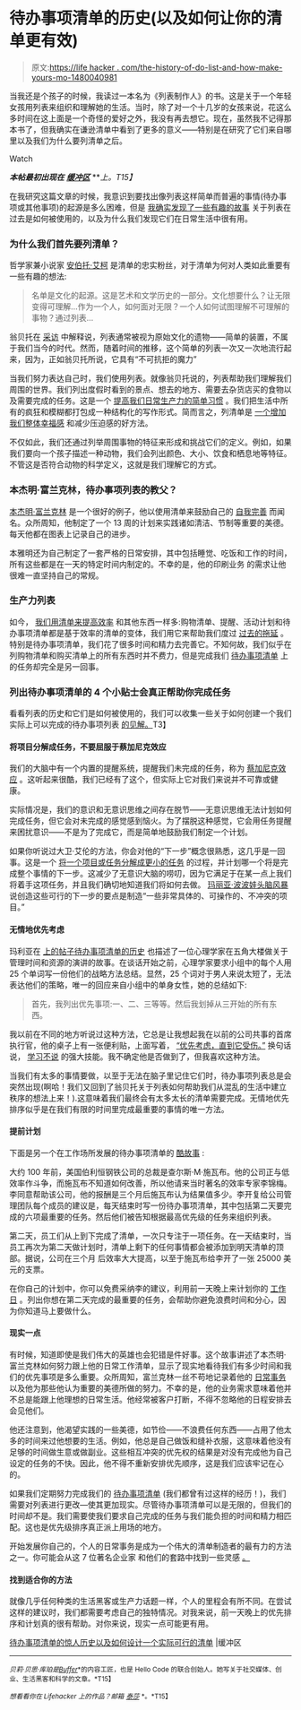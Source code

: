 # 待办事项清单的历史(以及如何让你的清单更有效)

> 原文:[https://life hacker . com/the-history-of-do-list-and-how-make-yours-mo-1480040981](https://lifehacker.com/the-history-of-the-to-do-list-and-how-to-make-yours-mo-1480040981)

当我还是个孩子的时候，我读过一本名为《列表制作人》的书。这是关于一个年轻女孩用列表来组织和理解她的生活。当时，除了对一个十几岁的女孩来说，花这么多时间在这上面是一个奇怪的爱好之外，我没有再去想它。现在，虽然我不记得那本书了，但我确实在谦逊清单中看到了更多的意义——特别是在研究了它们来自哪里以及我们为什么要列清单之后。

Watch

***本帖最初出现在*** [***缓冲区***](http://blog.bufferapp.com/the-origin-of-the-to-do-list-and-how-to-design-one-that-works) ***上。*T15】**

在我研究这篇文章的时候，我意识到要找出像列表这样简单而普遍的事情(待办事项或其他事项)的起源是多么困难，但是 [我确实发现了一些有趣的故事](http://blog.bufferapp.com/science-of-storytelling-why-telling-a-story-is-the-most-powerful-way-to-activate-our-brains) 关于列表在过去是如何被使用的，以及为什么我们发现它们在日常生活中很有用。

### 为什么我们首先要列清单？

哲学家兼小说家 [安伯托·艾柯](http://www.spiegel.de/international/zeitgeist/spiegel-interview-with-umberto-eco-we-like-lists-because-we-don-t-want-to-die-a-659577.html) 是清单的忠实粉丝，对于清单为何对人类如此重要有一些有趣的想法:

> 名单是文化的起源。这是艺术和文学历史的一部分。文化想要什么？让无限变得可理解…作为一个人，如何面对无限？一个人如何试图理解不可理解的事物？通过列表…

翁贝托在 [采访](http://www.spiegel.de/international/zeitgeist/spiegel-interview-with-umberto-eco-we-like-lists-because-we-don-t-want-to-die-a-659577.html) 中解释说，列表通常被视为原始文化的遗物——简单的装置，不属于我们当今的时代。然而，随着时间的推移，这个简单的列表一次又一次地流行起来，因为，正如翁贝托所说，它具有“不可抗拒的魔力”

当我们努力表达自己时，我们使用列表。就像翁贝托说的，列表帮助我们理解我们周围的世界。我们列出度假时看到的景点、想去的地方、需要去杂货店买的食物以及需要完成的任务。这是一个 [提高我们日常生产力的简单习惯](http://blog.bufferapp.com/simple-productivity-tips-science) 。我们把生活中所有的疯狂和模糊都打包成一种结构化的写作形式。简而言之，列清单是 [一个增加我们整体幸福感](http://blog.bufferapp.com/10-scientifically-proven-ways-to-make-yourself-happier) 和减少压迫感的好方法。

不仅如此，我们还通过列举周围事物的特征来形成和挑战它们的定义。例如，如果我们要向一个孩子描述一种动物，我们会列出颜色、大小、饮食和栖息地等特征。不管这是否符合动物的科学定义，这就是我们理解它的方式。

### 本杰明·富兰克林，待办事项列表的教父？

[本杰明·富兰克林](https://lifehacker.com/benjamin-franklins-best-productivity-tricks-637033563) 是一个很好的例子，他以使用清单来鼓励自己的 [自我完善](http://www.inc.com/jeff-haden/inside-buffer-company-complete-transparency.html) 而闻名。众所周知，他制定了一个 13 周的计划来实践诸如清洁、节制等重要的美德。每天他都在图表上记录自己的进步。

本雅明还为自己制定了一套严格的日常安排，其中包括睡觉、吃饭和工作的时间，所有这些都是在一天的特定时间内制定的。不幸的是，他的印刷业务 的需求让他很难一直坚持自己的常规。

### 生产力列表

如今， [我们用清单来提高效率](http://blog.bufferapp.com/simple-productivity-tips-science) 和其他东西一样多:购物清单、提醒、活动计划和待办事项清单都是基于效率的清单的变体，我们用它来帮助我们度过 [过去的拖延](http://blog.bufferapp.com/how-to-stop-procrastinating-by-using-the-2-minute-rule) 。特别是待办事项清单，我们花了很多时间和精力去完善它。不知何故，我们似乎在列购物清单和购买清单上的所有东西时并不费力，但是完成我们 [待办事项清单](https://lifehacker.com/back-to-basics-how-to-simplify-your-to-do-list-and-mak-5954123) 上的任务却完全是另一回事。

### 列出待办事项清单的 4 个小贴士会真正帮助你完成任务

看看列表的历史和它们是如何被使用的，我们可以收集一些关于如何创建一个我们实际上可以完成的待办事项列表 [的见解。](http://blog.bufferapp.com/the-daily-routines-of-famous-entrepreneurs-and-how-to-design-your-own-master-routine)T3】

#### 将项目分解成任务，不要屈服于蔡加尼克效应

我们的大脑中有一个内置的提醒系统，提醒我们未完成的任务，称为 [蔡加尼克效应](http://www.brainpickings.org/index.php/2012/02/09/willpower-to-do-list/) 。这听起来很酷，我们已经有了这个，但实际上它对我们来说并不可靠或健康。

实际情况是，我们的意识和无意识思维之间存在脱节——无意识思维无法计划如何完成任务，但它会对未完成的感觉感到恼火。为了摆脱这种感觉，它会用任务提醒来困扰意识——不是为了完成它，而是简单地鼓励我们制定一个计划。

如果你听说过大卫·艾伦的方法，你会对他的“下一步”概念很熟悉，这几乎是一回事。这是一个 [将一个项目或任务分解成更小的任务](http://blog.bufferapp.com/the-science-of-stress-how-its-breaking-down-your-body) 的过程，并计划哪一个将是完成整个事情的下一步。这减少了无意识大脑的唠叨，因为它满足于在某一点上我们将着手这项任务，并且我们确切地知道我们将如何去做。 [玛丽亚·波波娃](http://lifehacker.com/im-maria-popova-and-this-is-how-i-work-5942623)[头脑风暴](http://www.brainpickings.org/) 说创造这些可行的下一步的要点是制造“一些非常具体的、可操作的、不冲突的项目。”

#### 无情地优先考虑

玛利亚在 [上的帖子待办事项清单的历史](http://www.brainpickings.org/index.php/2012/02/09/willpower-to-do-list/) 也描述了一位心理学家在五角大楼做关于管理时间和资源的演讲的故事。在谈话开始之前，心理学家要求小组中的每个人用 25 个单词写一份他们的战略方法总结。显然，25 个词对于男人来说太短了，无法表达他们的策略，唯一的回应来自小组中的单身女性，她的总结如下:

> 首先，我列出优先事项:一、二、三等等。然后我划掉从三开始的所有东西。

我以前在不同的地方听说过这种方法，它总是让我想起我在以前的公司共事的首席执行官，他的桌子上有一张便利贴，上面写着， [“优先考虑，直到它受伤。”](http://blog.bufferapp.com/the-science-of-stress-how-its-breaking-down-your-body) 换句话说， [学习不说](http://blog.bufferapp.com/the-science-of-stress-how-its-breaking-down-your-body) 的强大技能。我不确定他是否做到了，但我喜欢这种方法。

当我们有太多的事情要做，以至于无法在脑子里记住它们时，待办事项列表总是会突然出现(啊哈！我们又回到了翁贝托关于列表如何帮助我们从混乱的生活中建立秩序的想法上来！).这意味着我们最终会有太多太长的清单需要完成。无情地优先排序似乎是在我们有限的时间里完成最重要的事情的唯一方法。

#### 提前计划

下面是另一个在工作场所发展的待办事项清单的 [酷故事](http://vettyofficer.blogspot.com.au/2010/10/history-of-to-do-lists.html) :

大约 100 年前，美国伯利恒钢铁公司的总裁是查尔斯·M·施瓦布。他的公司正与低效率作斗争，而施瓦布不知道如何改善，所以他请来当时著名的效率专家李锦梅。李同意帮助该公司，他的报酬是三个月后施瓦布认为结果值多少。李开复给公司管理团队每个成员的建议是，每天结束时写一份待办事项清单，其中包括第二天要完成的六项最重要的任务。然后他们被告知根据最高优先级的任务来组织列表。

第二天，员工们从上到下完成了清单，一次只专注于一项任务。在一天结束时，当员工再次为第二天做计划时，清单上剩下的任何事情都会被添加到明天清单的顶部。据说，公司在三个月 后效率大大提高，以至于施瓦布给李开了一张 25000 美元的支票。

在你自己的计划中，你可以免费采纳李的建议，利用前一天晚上来计划你的 [工作日](https://lifehacker.com/control-your-workday-with-a-game-plan-324087) 。列出你想在第二天完成的最重要的任务，会帮助你避免浪费时间和分心，因为你知道马上要做什么。

#### 现实一点

有时候，知道即使是我们伟大的英雄也会犯错是件好事。这个故事讲述了本杰明·富兰克林如何努力跟上他的日常工作清单，显示了现实地看待我们有多少时间和我们的优先事项是多么重要。众所周知，富兰克林一丝不苟地记录着他的 [日常事务](http://blog.bufferapp.com/the-daily-routines-of-famous-entrepreneurs-and-how-to-design-your-own-master-routine) 以及他为那些他认为重要的美德所做的努力。不幸的是，他的业务需求意味着他并不总是能跟上他理想的日常生活。他经常被客户打断，不得不忽略他的日程安排去会见他们。

他还注意到，他渴望实践的一些美德，如节俭——不浪费任何东西——占用了他太多的时间来过他想要的生活。例如，他总是自己做饭和缝补衣服，这意味着他没有足够的时间做生意或做副业。这些相互冲突的优先权的结果是对没有完成他为自己设定的任务的不快。因此，他不得不重新安排优先顺序，这是我们应该牢记在心的。

如果我们定期努力完成我们的 [待办事项清单](https://lifehacker.com/make-your-to-do-list-more-doable-with-the-1-3-5-rule-5994155) (我们都曾有过这样的经历！)，我们需要对列表进行更改—使其更加现实。尽管待办事项清单可以是无限的，但我们的时间却不是。我们需要使我们要求自己完成的任务与我们能负担的时间和精力相匹配。这也是优先级排序真正派上用场的地方。

开始发展你自己的，个人的日常事务是成为一个伟大的清单制造者的最有力的方法之一。你可能会从这 7 位著名企业家 和他们的套路中找到一些灵感 [。](http://blog.bufferapp.com/the-daily-routines-of-famous-entrepreneurs-and-how-to-design-your-own-master-routine)

#### 找到适合你的方法

就像几乎任何种类的生活黑客或生产力话题一样，个人的里程会有所不同。在尝试这样的建议时，我们都需要考虑自己的独特情况。对我来说，前一天晚上的优先排序和计划真的很有帮助。对你来说，现实一点可能更有用。

[待办事项清单的惊人历史以及如何设计一个实际可行的清单](http://blog.bufferapp.com/the-origin-of-the-to-do-list-and-how-to-design-one-that-works) |缓冲区

* * *

<small>*贝莉·贝思·库珀是*</small>[*<small>Buffer</small>*](http://bufferapp.com/)<small>*的内容工匠，也是 Hello Code 的联合创始人。她写关于社交媒体、创业、生活黑客和科学的文章。*T15】</small>

<small>*想看看你在 Lifehacker 上的作品？邮箱*</small> [<small>*泰莎*</small>](https://mail.google.com/mail/?view=cm&fs=1&tf=1&to=tessa@lifehacker.com) <small>*。*T15】</small>